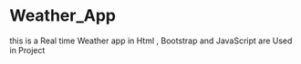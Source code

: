# Weather_App
this is a Real time Weather app in Html , Bootstrap and JavaScript are Used in Project
